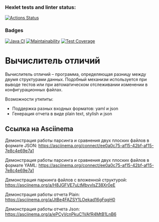 ### Hexlet tests and linter status:
[![Actions Status](https://github.com/AlexSorb/java-project-71/actions/workflows/hexlet-check.yml/badge.svg)](https://github.com/AlexSorb/java-project-71/actions)

### Badges
[![Java CI](https://github.com/AlexSorb/java-project-71/actions/workflows/JavaCI.yml/badge.svg)](https://github.com/AlexSorb/java-project-71/actions/workflows/JavaCI.yml)
[![Maintainability](https://api.codeclimate.com/v1/badges/6c1025ca0b691c303559/maintainability)](https://codeclimate.com/github/AlexSorb/java-project-71/maintainability)
[![Test Coverage](https://api.codeclimate.com/v1/badges/6c1025ca0b691c303559/test_coverage)](https://codeclimate.com/github/AlexSorb/java-project-71/test_coverage)

# Вычислитель отличий

Вычислитель отличий – программа, определяющая разницу между двумя структурами данных.
Подобный механизм используется при выводе тестов или при автоматическом отслеживании изменении в конфигурационных файлах.

Возможности утилиты:
- Поддержка разных входных форматов: yaml и json
- Генерация отчета в виде plain text, stylish и json

## Ссылка на Asciinema
Демонстрация работы парсинга и сравнения двух плоских файлов в формате JSON:
<https://asciinema.org/connect/ee0a0c75-af15-42bf-af15-7e8c4e69e7a1>

Демонстрация работы парсинга и сравнения двух плоских файлов в формате YAML: 
<https://asciinema.org/connect/ee0a0c75-af15-42bf-af15-7e8c4e69e7a1>

Демонстрация паркинга файлов с вложенной структурой: <https://asciinema.org/a/H8JGFVE7uLtMbvvlsZ38Xr0eE>

Демонстрация работы отчета Plain: <https://asciinema.org/a/JtBe4FAZSY1LOekad16gFqgH0>

Демонстрация работы отчета Json: <https://asciinema.org/a/ePCyVcnPkuC1VAfR4MtB1LnB6>